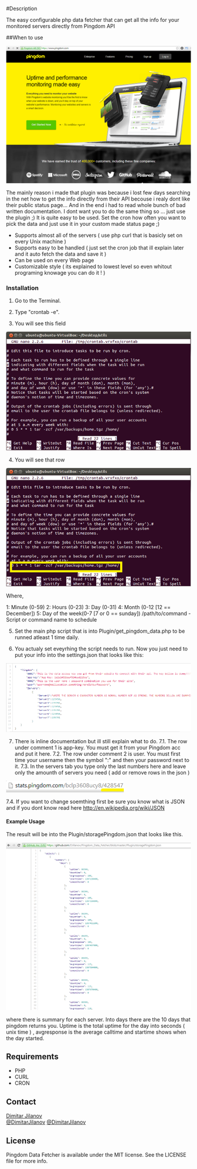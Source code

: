 #Description

The easy configurable php data fetcher that can get all the info for your monitored servers directly from Pingdom API

##When to use

[![Pingdom home](Screenshots/PingdomHome.png)](Screenshots/PingdomHome.png)

The mainly reason i made that plugin was because i lost few days searching in the net how to get the info directly from their API becouse i realy dont like their public status page... And in the end i had to read whole bunch of bad written documentation. I dont want you to do the same thing so ... just use the plugin ;) It is quite easy to be used. Set the cron how often you want to pick the data and just use it in your custom made status page ;)

* Supports almost all of the servers ( use php curl that is basicly set on every Unix machine )
* Supports easy to be handled ( just set the cron job that ill explain later and it auto fetch the data and save it )
* Can be used on every Web page
* Customizable style ( its explained to lowest level so even whitout programing knowage you can do it ! )

### Installation

1. Go to the Terminal. 

2. Type "crontab -e".

3. You will see this field

[![Cron home](Screenshots/cron-large.png)](Screenshots/PingdomHome.png)

4. You will see that row

[![Cron home](Screenshots/cron-target.png)](Screenshots/PingdomHome.png)

Where,

1: Minute (0-59)
2: Hours (0-23)
3: Day (0-31)
4: Month (0-12 [12 == December])
5: Day of the week(0-7 [7 or 0 == sunday])
/path/to/command - Script or command name to schedule

5. Set the main php script that is into Plugin/get_pingdom_data.php to be runned atleast 1 time daily.

6. You actualy set eveyrhing the script needs to run. Now you just need to put your info into the settings.json that looks like this:

[![Settings json](Screenshots/settings.png)](Screenshots/settings.png)

7. There is inline documentation but ill still explain what to do.
7.1. The row under comment 1 is app-key. You must get it from your Pingdom acc and put it here.
7.2. The row under comment 2 is user. You must first time your username then the symbol ":" and then your password next to it.
7.3. In the servers tab you type only the last numbers here and leave only the amounth of servers you need ( add or remove rows in the json )

[![Cron home](Screenshots/servers.png)](Screenshots/Servers.png)

7.4. If you want to change soemthing first be sure you know what is JSON and if you dont know read here http://en.wikipedia.org/wiki/JSON

#### Example Usage

The result will be into the Plugin/storagePingdom.json that looks like this.

[![Cron home](Screenshots/result.png)](Screenshots/result.png)

where there is summary for each server. Into days there are the 10 days that pingdom returns you. Uptime is the total uptime for the day into seconds ( unix time ) , avgresponse is the average calltime and startime shows when the day started.

## Requirements

* PHP
* CURL
* CRON

## Contact

[Dimitar Jilanov](http://jilanov.com)   
[@DimitarJilanov](https://twitter.com/DimiturJilanov)
[@DimitarJilanov](https://www.facebook.com/djilanov)

## License

Pingdom Data Fetcher is available under the MIT license. See the LICENSE file for more info.
